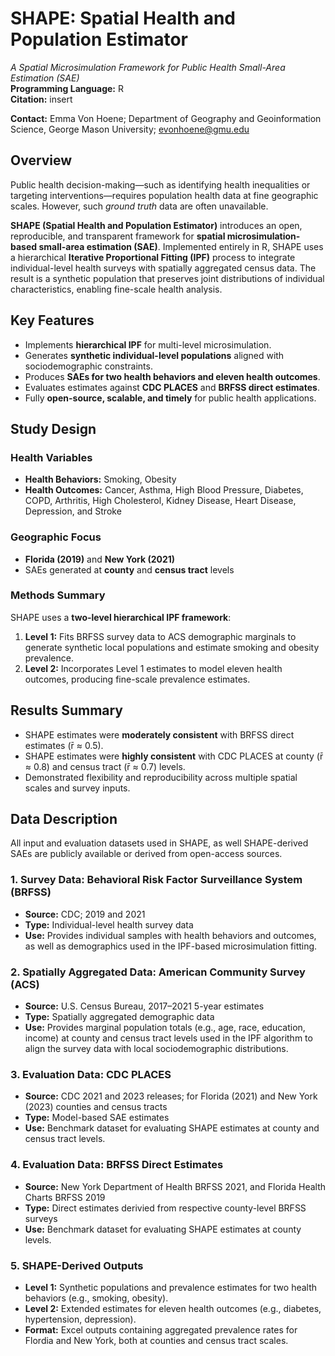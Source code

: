 # SHAPE: Spatial Health and Population Estimator  
*A Spatial Microsimulation Framework for Public Health Small-Area Estimation (SAE)*  
**Programming Language:** R  
**Citation:** insert

**Contact:** Emma Von Hoene; Department of Geography and Geoinformation Science, George Mason University; evonhoene@gmu.edu

## Overview  

Public health decision-making—such as identifying health inequalities or targeting interventions—requires population health data at fine geographic scales. However, such *ground truth* data are often unavailable.  

**SHAPE (Spatial Health and Population Estimator)** introduces an open, reproducible, and transparent framework for **spatial microsimulation-based small-area estimation (SAE)**. Implemented entirely in R, SHAPE uses a hierarchical **Iterative Proportional Fitting (IPF)** process to integrate individual-level health surveys with spatially aggregated census data. The result is a synthetic population that preserves joint distributions of individual characteristics, enabling fine-scale health analysis.

## Key Features  

- Implements **hierarchical IPF** for multi-level microsimulation.  
- Generates **synthetic individual-level populations** aligned with sociodemographic constraints.  
- Produces **SAEs for two health behaviors and eleven health outcomes**.  
- Evaluates estimates against **CDC PLACES** and **BRFSS direct estimates**.  
- Fully **open-source, scalable, and timely** for public health applications.

## Study Design  

### **Health Variables**
- **Health Behaviors:** Smoking, Obesity  
- **Health Outcomes:** Cancer, Asthma, High Blood Pressure, Diabetes, COPD, Arthritis, High Cholesterol, Kidney Disease, Heart Disease, Depression, and Stroke  

### **Geographic Focus**
- **Florida (2019)** and **New York (2021)**  
- SAEs generated at **county** and **census tract** levels  

### **Methods Summary**
SHAPE uses a **two-level hierarchical IPF framework**:
1. **Level 1:** Fits BRFSS survey data to ACS demographic marginals to generate synthetic local populations and estimate smoking and obesity prevalence.  
2. **Level 2:** Incorporates Level 1 estimates to model eleven health outcomes, producing fine-scale prevalence estimates.  

## Results Summary  

- SHAPE estimates were **moderately consistent** with BRFSS direct estimates (r̄ ≈ 0.5).  
- SHAPE estimates were **highly consistent** with CDC PLACES at county (r̄ ≈ 0.8) and census tract (r̄ ≈ 0.7) levels.  
- Demonstrated flexibility and reproducibility across multiple spatial scales and survey inputs.
  
## Data Description  

All input and evaluation datasets used in SHAPE, as well SHAPE-derived SAEs are publicly available or derived from open-access sources.  

### **1. Survey Data: Behavioral Risk Factor Surveillance System (BRFSS)**  
- **Source:** CDC; 2019 and 2021 
- **Type:** Individual-level health survey data  
- **Use:** Provides individual samples with health behaviors and outcomes, as well as demographics used in the IPF-based microsimulation fitting. 

### **2. Spatially Aggregated Data: American Community Survey (ACS)**  
- **Source:** U.S. Census Bureau, 2017–2021 5-year estimates  
- **Type:** Spatially aggregated demographic data  
- **Use:** Provides marginal population totals (e.g., age, race, education, income) at county and census tract levels used in the IPF algorithm to align the survey data with local sociodemographic distributions.  

### **3. Evaluation Data: CDC PLACES**  
- **Source:** CDC 2021 and 2023 releases; for Florida (2021) and New York (2023) counties and census tracts
- **Type:** Model-based SAE estimates  
- **Use:** Benchmark dataset for evaluating SHAPE estimates at county and census tract levels.

### **4. Evaluation Data: BRFSS Direct Estimates**  
- **Source:** New York Department of Health BRFSS 2021, and Florida Health Charts BRFSS 2019
- **Type:** Direct estimates derivied from respective county-level BRFSS surveys
- **Use:** Benchmark dataset for evaluating SHAPE estimates at county levels.  

### **5. SHAPE-Derived Outputs**  
- **Level 1:** Synthetic populations and prevalence estimates for two health behaviors (e.g., smoking, obesity).  
- **Level 2:** Extended estimates for eleven health outcomes (e.g., diabetes, hypertension, depression).  
- **Format:** Excel outputs containing aggregated prevalence rates for Flordia and New York, both at counties and census tract scales.    






